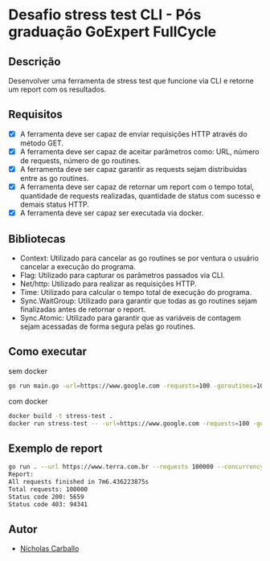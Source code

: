 # Desafio stress test CLI - Pós graduação GoExpert FullCycle
## Descrição
Desenvolver uma ferramenta de stress test que funcione via CLI e retorne um report com os resultados.

## Requisitos
- [x] A ferramenta deve ser capaz de enviar requisições HTTP através do método GET.
- [x] A ferramenta deve ser capaz de aceitar parâmetros como: URL, número de requests, número de go routines.
- [x] A ferramenta deve ser capaz garantir as requests sejam distribuidas entre as go routines.
- [x] A ferramenta deve ser capaz de retornar um report com o tempo total, quantidade de requests realizadas, quantidade de status com sucesso e demais status HTTP.
- [x] A ferramenta deve ser capaz ser executada via docker.

## Bibliotecas
- Context: Utilizado para cancelar as go routines se por ventura o usuário cancelar a execução do programa.
- Flag: Utilizado para capturar os parâmetros passados via CLI.
- Net/http: Utilizado para realizar as requisições HTTP.
- Time: Utilizado para calcular o tempo total de execução do programa.
- Sync.WaitGroup: Utilizado para garantir que todas as go routines sejam finalizadas antes de retornar o report.
- Sync.Atomic: Utilizado para garantir que as variáveis de contagem sejam acessadas de forma segura pelas go routines.

## Como executar
sem docker
```bash
go run main.go -url=https://www.google.com -requests=100 -goroutines=10
```
com docker
```bash
docker build -t stress-test .
docker run stress-test -- -url=https://www.google.com -requests=100 -goroutines=10
```

## Exemplo de report
```bash
go run . --url https://www.terra.com.br --requests 100000 --concurrency 100
Report:
All requests finished in 7m6.436223875s
Total requests: 100000
Status code 200: 5659
Status code 403: 94341
```

## Autor
- [Nícholas Carballo](https://www.linkedin.com/in/nicholascarballo/)
